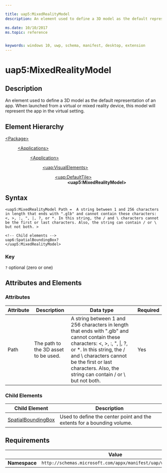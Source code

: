 ```yaml
---

title: uap5:MixedRealityModel
description: An element used to define a 3D model as the default representation of an app. When launched from a virtual or mixed reality device, this model will represent the app in the virtual setting.

ms.date: 10/10/2017
ms.topic: reference


keywords: windows 10, uwp, schema, manifest, desktop, extension 
---
```


# uap5:MixedRealityModel

## Description
An element used to define a 3D model as the default representation of an app. When launched from a virtual or mixed reality device, this model will represent the app in the virtual setting.

## Element Hierarchy

<dl>
<dt><a href="element-package.md">&lt;Package&gt;</a></dt>
<dd>
<dl>
<dt><a href="element-applications.md">&lt;Applications&gt;</a></dt>
<dd>
<dl>
<dt><a href="element-application.md">&lt;Application&gt;</a></dt>
<dd>
<dl>
<dt><a href="element-uap-visualelements.md">&lt;uap:VisualElements&gt;</a></dt>
<dd>
<dl>
<dt><a href="element-uap-defaulttile.md">&lt;uap:DefaultTile&gt;</a></dt>
<dd><b>&lt;uap5:MixedRealityModel&gt;</b></dd>
</dl>
</dd>
</dl>
</dd>
</dl>
</dd>
</dl>
</dd>
</dl>


## Syntax
```syntax
<uap5:MixedRealityModel Path =  A string between 1 and 256 characters in length that ends with ".glb" and cannot contain these characters: <, >, :, ", |, ?, or *. In this string, the / and \ characters cannot be the first or last characters. Also, the string can contain / or \ but not both. >

<!-- Child elements -->
uap6:SpatialBoundingBox?
</uap5:MixedRealityModel>
```

### Key
`?` optional (zero or one)

## Attributes and Elements

### Attributes
| Attribute | Description | Data type | Required |
|-----------|-------------|-----------|----------|
| Path | The path to the 3D asset to be used. | A string between 1 and 256 characters in length that ends with ".glb" and cannot contain these characters: &lt;, &gt;, :, ", &#124;, ?, or *. In this string, the / and \ characters cannot be the first or last characters. Also, the string can contain / or \ but not both. | Yes |

### Child Elements
| Child Element | Description |
|---------------|-------------|
| [SpatialBoundingBox](element-uap6-spatialboundingbox.md) | Used to define the center point and the extents for a bounding volume. |


## Requirements

|   | Value |
|--|--|
| **Namespace** | `http://schemas.microsoft.com/appx/manifest/uap/windows10/5` |
